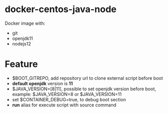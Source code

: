 # docker-centos-java-node

Docker image with:

* git
* openjdk11
* nodejs12


# Feature

* $BOOT_GITREPO, add repository url to clone external script before boot
* **default openjdk** version is **11**
* $JAVA_VERSION=[8|11], possible to set openjdk version before boot, example: $JAVA_VERSION=8 or $JAVA_VERSION=11
* set $CONTAINER_DEBUG=true, to debug boot section
* **run** alias for execute script with source command
